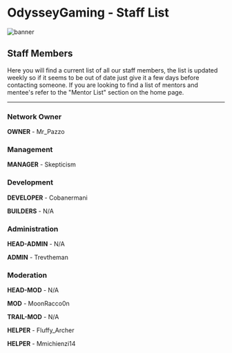 # OdysseyGaming - Staff List
![banner](https://media.discordapp.net/attachments/296281857232732161/923407668268396624/unknown.png)
## Staff Members

Here you will find a current list of all our staff members, the list is updated weekly so if it seems to be out of date just give it a few days before contacting someone. If you are looking to find a list of mentors and mentee's refer to the "Mentor List" section on the home page. 

---
### Network Owner

**OWNER** - Mr_Pazzo

### Management 

**MANAGER** - Skepticism 

### Development

**DEVELOPER** - Cobanermani 

**BUILDERS** - N/A

### Administration

**HEAD-ADMIN** - N/A

**ADMIN** - Trevtheman

### Moderation

**HEAD-MOD** - N/A

**MOD** - MoonRacco0n

**TRAIL-MOD** - N/A

**HELPER** - Fluffy_Archer

**HELPER** - Mmichienzi14




